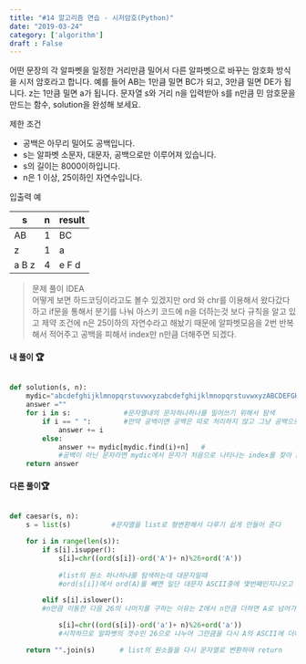 ```yaml
---
title: "#14 알고리즘 연습 - 시저암호(Python)"
date: "2019-03-24"
category: ['algorithm']
draft : False
---
```



어떤 문장의 각 알파벳을 일정한 거리만큼 밀어서 다른 알파벳으로 바꾸는 암호화 방식을 시저 암호라고 합니다. 
예를 들어 AB는 1만큼 밀면 BC가 되고, 3만큼 밀면 DE가 됩니다. z는 1만큼 밀면 a가 됩니다. 
문자열 s와 거리 n을 입력받아 s를 n만큼 민 암호문을 만드는 함수, solution을 완성해 보세요.


제한 조건

* 공백은 아무리 밀어도 공백입니다.
* s는 알파벳 소문자, 대문자, 공백으로만 이루어져 있습니다.
* s의 길이는 8000이하입니다.
* n은 1 이상, 25이하인 자연수입니다.

입출력 예

|s	|n	|result
|-|-|-|
|AB	|1	|BC
|z	|1	|a
|a B z|	4|	e F d


>문제 풀이 IDEA   
어떻게 보면 하드코딩이라고도 볼수 있겠지만
ord 와 chr를 이용해서 왔다갔다 하고 if문을 통해서 분기를 나눠 아스키 코드에 n을 더하는것 보다
규칙을 알고 있고 제약 조건에 n은 25이하의 자연수라고 해놨기 때문에
알파벳모음을 2번 반복해서 적어주고 공백을 피해서 index만 n만큼 더해주면 되겠다.


#### 내 풀이 🏆

```python

def solution(s, n):
    mydic="abcdefghijklmnopqrstuvwxyzabcdefghijklmnopqrstuvwxyzABCDEFGHIJKLMNOPQRSTUVWXYZABCDEFGHIJKLMNOPQRSTUVWXYZ"
    answer =""
    for i in s:             #문자열내의 문자하나하나를 밀어쓰기 위해서 탐색
        if i == " ":        #만약 공백이면 공백은 따로 처리하지 않고 그냥 공백으로 answer에 더한다
            answer += i     
        else:
            answer += mydic[mydic.find(i)+n]   #
            #공백이 아닌 문자라면 mydic에서 문자가 처음으로 나타나는 index를 찾아 n만큼 더해준다
    return answer
```


#### 다른 풀이🏆

```python

def caesar(s, n):  
    s = list(s)          #문자열을 list로 형변환해서 다루기 쉽게 만들어 준다

    for i in range(len(s)):  
        if s[i].isupper():    
            s[i]=chr((ord(s[i])-ord('A')+ n)%26+ord('A'))   
            
            #list의 원소 하나하나를 탐색하는데 대문자일때
            #ord(s[i])에서 ord(A)를 빼면 일단 대문자 ASCII중에 몇번째인지나오고

        elif s[i].islower():                                 
        #n만큼 이동한 다음 26의 나머지를 구하는 이유는 Z에서 n만큼 더하면 A로 넘어가서

            s[i]=chr((ord(s[i])-ord('a')+ n)%26+ord('a'))    
            #시작하므로 알파벳의 갯수인 26으로 나누어 그만큼을 다시 A의 ASCII에 더해서출력

    return "".join(s)      # list의 원소들을 다시 문자열로 변환하여 return

```